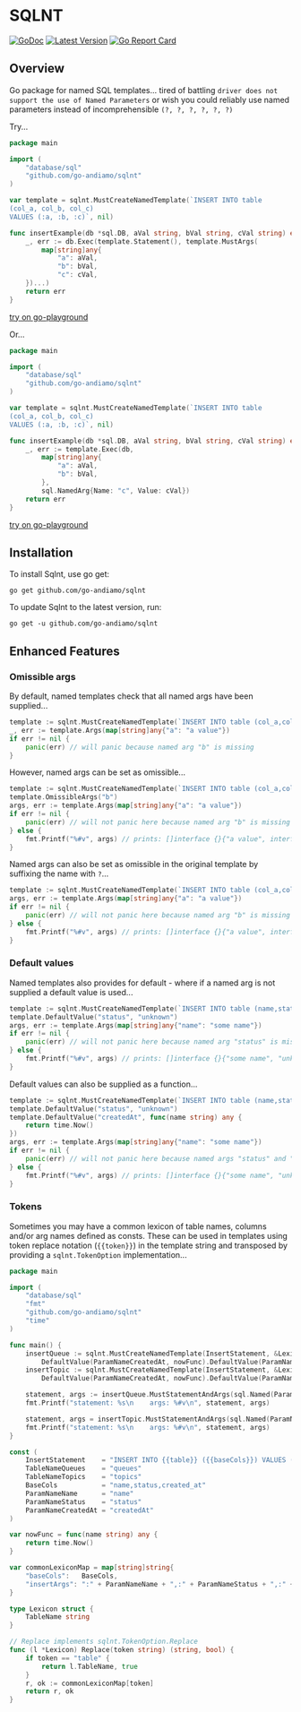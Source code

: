 # SQLNT
[![GoDoc](https://godoc.org/github.com/go-andiamo/sqlnt?status.svg)](https://pkg.go.dev/github.com/go-andiamo/sqlnt)
[![Latest Version](https://img.shields.io/github/v/tag/go-andiamo/sqlnt.svg?sort=semver&style=flat&label=version&color=blue)](https://github.com/go-andiamo/sqlnt/releases)
[![Go Report Card](https://goreportcard.com/badge/github.com/go-andiamo/sqlnt)](https://goreportcard.com/report/github.com/go-andiamo/sqlnt)

## Overview

Go package for named SQL templates... tired of battling `driver does not support the use of Named Parameters`
or wish you could reliably use named parameters instead of incomprehensible `(?, ?, ?, ?, ?, ?)`

Try...

```go
package main

import (
    "database/sql"
    "github.com/go-andiamo/sqlnt"
)

var template = sqlnt.MustCreateNamedTemplate(`INSERT INTO table 
(col_a, col_b, col_c)
VALUES (:a, :b, :c)`, nil)

func insertExample(db *sql.DB, aVal string, bVal string, cVal string) error {
    _, err := db.Exec(template.Statement(), template.MustArgs(
        map[string]any{
            "a": aVal,
            "b": bVal,
            "c": cVal,
    })...)
    return err
}
```
[try on go-playground](https://go.dev/play/p/RWwIqbV_mON)

Or...
```go
package main

import (
    "database/sql"
    "github.com/go-andiamo/sqlnt"
)

var template = sqlnt.MustCreateNamedTemplate(`INSERT INTO table 
(col_a, col_b, col_c)
VALUES (:a, :b, :c)`, nil)

func insertExample(db *sql.DB, aVal string, bVal string, cVal string) error {
    _, err := template.Exec(db,
        map[string]any{
            "a": aVal,
            "b": bVal,
        }, 
        sql.NamedArg{Name: "c", Value: cVal})
    return err
}
```
[try on go-playground](https://go.dev/play/p/uLg4hy9Gvha)

## Installation
To install Sqlnt, use go get:

    go get github.com/go-andiamo/sqlnt

To update Sqlnt to the latest version, run:

    go get -u github.com/go-andiamo/sqlnt

## Enhanced Features

### Omissible args
By default, named templates check that all named args have been supplied...
```go
template := sqlnt.MustCreateNamedTemplate(`INSERT INTO table (col_a,col_b) VALUES (:a, :b)`, nil)
_, err := template.Args(map[string]any{"a": "a value"})
if err != nil {
    panic(err) // will panic because named arg "b" is missing
}
```
However, named args can be set as omissible...
```go
template := sqlnt.MustCreateNamedTemplate(`INSERT INTO table (col_a,col_b) VALUES (:a, :b)`, nil)
template.OmissibleArgs("b")
args, err := template.Args(map[string]any{"a": "a value"})
if err != nil {
    panic(err) // will not panic here because named arg "b" is missing but omissible
} else {
    fmt.Printf("%#v", args) // prints: []interface {}{"a value", interface {}(nil)}
}
```
Named args can also be set as omissible in the original template by suffixing the name with `?`...
```go
template := sqlnt.MustCreateNamedTemplate(`INSERT INTO table (col_a,col_b) VALUES (:a, :b?)`, nil)
args, err := template.Args(map[string]any{"a": "a value"})
if err != nil {
    panic(err) // will not panic here because named arg "b" is missing but omissible
} else {
    fmt.Printf("%#v", args) // prints: []interface {}{"a value", interface {}(nil)}
}
```
### Default values
Named templates also provides for default - where if a named arg is not supplied a default value is used...
```go
template := sqlnt.MustCreateNamedTemplate(`INSERT INTO table (name,status) VALUES (:name, :status)`, nil)
template.DefaultValue("status", "unknown")
args, err := template.Args(map[string]any{"name": "some name"})
if err != nil {
    panic(err) // will not panic here because named arg "status" is missing but defaulted
} else {
    fmt.Printf("%#v", args) // prints: []interface {}{"some name", "unknown"}
}
```
Default values can also be supplied as a function...
```go
template := sqlnt.MustCreateNamedTemplate(`INSERT INTO table (name,status,created_at) VALUES (:name, :status, :createdAt)`, nil)
template.DefaultValue("status", "unknown")
template.DefaultValue("createdAt", func(name string) any {
    return time.Now()
})
args, err := template.Args(map[string]any{"name": "some name"})
if err != nil {
    panic(err) // will not panic here because named args "status" and "createdAt" are missing but defaulted
} else {
    fmt.Printf("%#v", args) // prints: []interface {}{"some name", "unknown", time.Date{...}}
}
```

### Tokens
Sometimes you may have a common lexicon of table names, columns and/or arg names defined as consts.
These can be used in templates using token replace notation (`{{token}}`) in the template string and transposed by providing a `sqlnt.TokenOption` implementation...
```go
package main

import (
    "database/sql"
    "fmt"
    "github.com/go-andiamo/sqlnt"
    "time"
)

func main() {
    insertQueue := sqlnt.MustCreateNamedTemplate(InsertStatement, &Lexicon{TableNameQueues}).
        DefaultValue(ParamNameCreatedAt, nowFunc).DefaultValue(ParamNameStatus, "unknown")
    insertTopic := sqlnt.MustCreateNamedTemplate(InsertStatement, &Lexicon{TableNameTopics}).
        DefaultValue(ParamNameCreatedAt, nowFunc).DefaultValue(ParamNameStatus, "unknown")

    statement, args := insertQueue.MustStatementAndArgs(sql.Named(ParamNameName, "foo"))
    fmt.Printf("statement: %s\n    args: %#v\n", statement, args)

    statement, args = insertTopic.MustStatementAndArgs(sql.Named(ParamNameName, "foo"))
    fmt.Printf("statement: %s\n    args: %#v\n", statement, args)
}

const (
    InsertStatement    = "INSERT INTO {{table}} ({{baseCols}}) VALUES ({{insertArgs}})"
    TableNameQueues    = "queues"
    TableNameTopics    = "topics"
    BaseCols           = "name,status,created_at"
    ParamNameName      = "name"
    ParamNameStatus    = "status"
    ParamNameCreatedAt = "createdAt"
)

var nowFunc = func(name string) any {
    return time.Now()
}

var commonLexiconMap = map[string]string{
    "baseCols":   BaseCols,
    "insertArgs": ":" + ParamNameName + ",:" + ParamNameStatus + ",:" + ParamNameCreatedAt,
}

type Lexicon struct {
    TableName string
}

// Replace implements sqlnt.TokenOption.Replace
func (l *Lexicon) Replace(token string) (string, bool) {
    if token == "table" {
        return l.TableName, true
    }
    r, ok := commonLexiconMap[token]
    return r, ok
}
```
